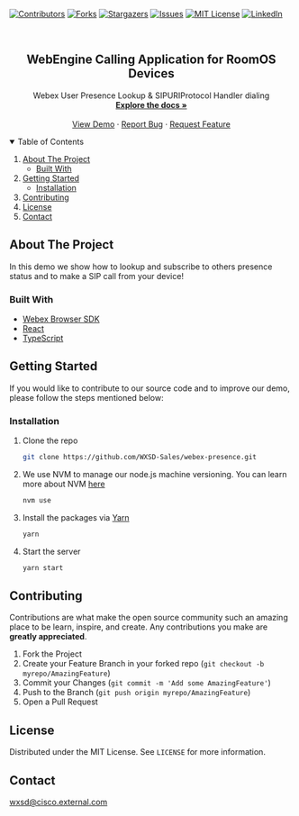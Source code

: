 [![Contributors][contributors-shield]][contributors-url]
[![Forks][forks-shield]][forks-url]
[![Stargazers][stars-shield]][stars-url]
[![Issues][issues-shield]][issues-url]
[![MIT License][license-shield]][license-url]
[![LinkedIn][linkedin-shield]][linkedin-url]

<!-- PROJECT LOGO -->
<br />
<p align="center">
  <h2 align="center">WebEngine Calling Application for RoomOS Devices</h2>

  <p align="center">
    Webex User Presence Lookup & SIPURIProtocol Handler dialing
    <br />
    <a href="https://github.com/WXSD-Sales/webex-presence"><strong>Explore the docs »</strong></a>
    <br />
    <br />
    <a href="https://wxsd-sales.github.io/webex-presence/">View Demo</a>
    ·
    <a href="https://github.com/WXSD-Sales/webex-presence/issues">Report Bug</a>
    ·
    <a href="https://github.com/WXSD-Sales/webex-presence/issues">Request Feature</a>
  </p>
</p>

<!-- TABLE OF CONTENTS -->
<details open="open">
  <summary>Table of Contents</summary>
  <ol>
    <li>
      <a href="#about-the-project">About The Project</a>
      <ul>
        <li><a href="#built-with">Built With</a></li>
      </ul>
    </li>
    <li>
      <a href="#getting-started">Getting Started</a>
      <ul>
        <li><a href="#installation">Installation</a></li>
      </ul>
    </li>
    <li><a href="#contributing">Contributing</a></li>
    <li><a href="#license">License</a></li>
    <li><a href="#contact">Contact</a></li>
  </ol>
</details>

<!-- ABOUT THE PROJECT -->

## About The Project

In this demo we show how to lookup and subscribe to others presence status and to make a SIP call from your device!

### Built With

- [Webex Browser SDK](https://github.com/webex/webex-js-sdk)
- [React](https://reactjs.org)
- [TypeScript](https://www.typescriptlang.org/)

<!-- GETTING STARTED -->

## Getting Started

If you would like to contribute to our source code and to improve our demo, please follow the steps mentioned below:

### Installation

1. Clone the repo
   ```sh
   git clone https://github.com/WXSD-Sales/webex-presence.git
   ```
2. We use NVM to manage our node.js machine versioning. You can learn more about NVM [here](https://github.com/nvm-sh/nvm)
   ```sh
   nvm use
   ```
3. Install the packages via [Yarn](https://classic.yarnpkg.com/en/)
   ```sh
   yarn
   ```
4. Start the server
   ```sh
   yarn start
   ```

<!-- CONTRIBUTING -->

## Contributing

Contributions are what make the open source community such an amazing place to be learn, inspire, and create. Any contributions you make are **greatly appreciated**.

1. Fork the Project
2. Create your Feature Branch in your forked repo (`git checkout -b myrepo/AmazingFeature`)
3. Commit your Changes (`git commit -m 'Add some AmazingFeature'`)
4. Push to the Branch (`git push origin myrepo/AmazingFeature`)
5. Open a Pull Request

<!-- LICENSE -->

## License

Distributed under the MIT License. See `LICENSE` for more information.

<!-- CONTACT -->

## Contact

wxsd@cisco.external.com

<!-- MARKDOWN LINKS & IMAGES -->
<!-- https://www.markdownguide.org/basic-syntax/#reference-style-links -->

[contributors-shield]: https://img.shields.io/github/contributors/WXSD-Sales/Kaleida.svg?style=for-the-badge
[contributors-url]: https://github.com/WXSD-Sales/Kaleida/graphs/contributors
[forks-shield]: https://img.shields.io/github/forks/WXSD-Sales/Kaleida.svg?style=for-the-badge
[forks-url]: https://github.com/WXSD-Sales/Kaleida/network/members
[stars-shield]: https://img.shields.io/github/stars/WXSD-Sales/Kaleida.svg?style=for-the-badge
[stars-url]: https://github.com/WXSD-Sales/Kaleida/stargazers
[issues-shield]: https://img.shields.io/github/issues/WXSD-Sales/Kaleida.svg?style=for-the-badge
[issues-url]: https://github.com/WXSD-Sales/Kaleida/issues
[license-shield]: https://img.shields.io/github/license/WXSD-Sales/Kaleida.svg?style=for-the-badge
[license-url]: https://github.com/WXSD-Sales/Kaleida/blob/master/LICENSE.txt
[linkedin-shield]: https://img.shields.io/badge/-LinkedIn-black.svg?style=for-the-badge&logo=linkedin&colorB=555
[linkedin-url]: https://www.linkedin.com/in/arash-koushkebaghi-9b1701a4/
[product-screenshot]: assets/images/presence.png